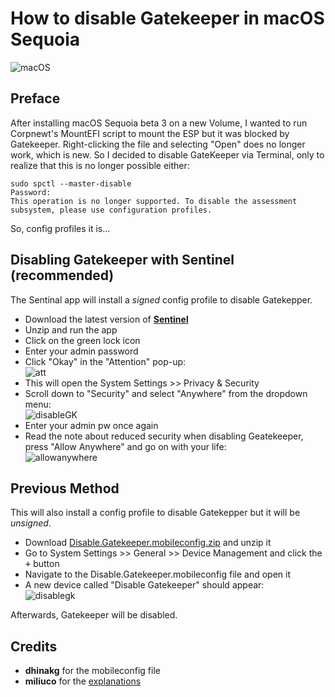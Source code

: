 # How to disable Gatekeeper in macOS Sequoia
![macOS](https://img.shields.io/badge/Supported_macOS:-≤15.3-white.svg)
## Preface

After installing macOS Sequoia beta 3 on a new Volume, I wanted to run Corpnewt's MountEFI script to mount the ESP but it was blocked by Gatekeeper. Right-clicking the file and selecting "Open" does no longer work, which is new. So I decided to disable GateKeeper via Terminal, only to realize that this is no longer possible either:

```shell
sudo spctl --master-disable
Password:
This operation is no longer supported. To disable the assessment subsystem, please use configuration profiles.
```

So, config profiles it is…

## Disabling Gatekeeper with Sentinel (recommended)

The Sentinal app will install a _signed_ config profile to disable Gatekepper.

- Download the latest version of [**Sentinel**](https://github.com/alienator88/Sentinel/releases)
- Unzip and run the app
- Click on the green lock icon
- Enter your admin password
- Click "Okay" in the "Attention" pop-up:<br>![att](https://github.com/user-attachments/assets/9c66a4c7-693f-4eab-9aa6-47ae5c1f5fe7)
- This will open the System Settings >> Privacy & Security
- Scroll down to "Security" and select "Anywhere" from the dropdown menu:<br>![disableGK](https://github.com/user-attachments/assets/16ac2a51-1207-4f7e-b68a-4dbe11291d22)
- Enter your admin pw once again
- Read the note about reduced security when disabling Geatekeeper, press "Allow Anywhere" and go on with your life:<br>![allowanywhere](https://github.com/user-attachments/assets/74d752aa-65a8-411a-b234-2746da424f55)

## Previous Method

This will also install a config profile to disable Gatekepper but it will be _unsigned_.

- Download [Disable.Gatekeeper.mobileconfig.zip](https://github.com/5T33Z0/OC-Little-Translated/blob/main/14_OCLP_Wintel/Guides/files/Disable.Gatekeeper.mobileconfig.zip) and unzip it
- Go to System Settings >> General >> Device Management and click the <kbd>+</kbd> button
- Navigate to the Disable.Gatekeeper.mobileconfig file and open it
- A new device called "Disable Gatekeeper" should appear:<br>![disablegk](https://github.com/user-attachments/assets/b76ed1c1-77d5-47d7-97f5-622ccf724451)

Afterwards, Gatekeeper will be disabled.

## Credits

- **dhinakg** for the mobileconfig file
- **miliuco** for the [explanations](https://www.insanelymac.com/forum/topic/359530-pre-release-macos-sequoia/?do=findComment&comment=2823334)
